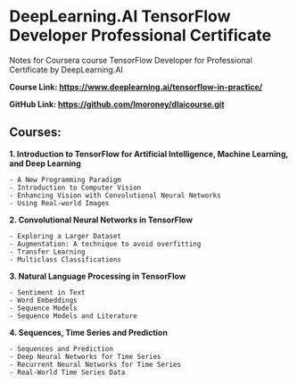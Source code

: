 # DeepLearning.AI TensorFlow Developer Professional Certificate 

Notes for Coursera course TensorFlow Developer for Professional Certificate by DeepLearning.AI

__Course Link: https://www.deeplearning.ai/tensorflow-in-practice/__

__GitHub Link: https://github.com/lmoroney/dlaicourse.git__

## Courses:

__1. Introduction to TensorFlow for Artificial Intelligence, Machine Learning, and Deep Learning__

    - A New Programming Paradigm
    - Introduction to Computer Vision
    - Enhancing Vision with Convolutional Neural Networks
    - Using Real-world Images


__2. Convolutional Neural Networks in TensorFlow__

    - Exploring a Larger Dataset
    - Augmentation: A technique to avoid overfitting
    - Transfer Learning
    - Multiclass Classifications
  

__3. Natural Language Processing in TensorFlow__

    - Sentiment in Text
    - Word Embeddings
    - Sequence Models
    - Sequence Models and Literature


__4. Sequences, Time Series and Prediction__

    - Sequences and Prediction
    - Deep Neural Networks for Time Series
    - Recurrent Neural Networks for Time Series
    - Real-World Time Series Data
